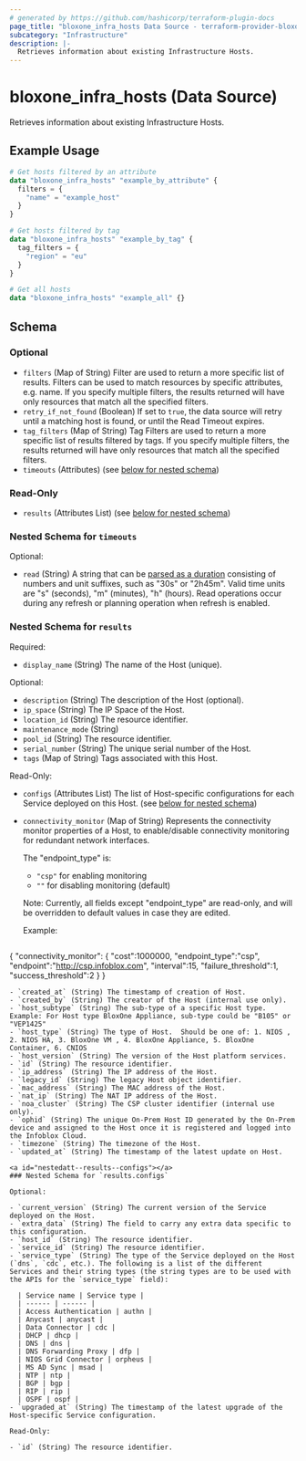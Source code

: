 ```yaml
---
# generated by https://github.com/hashicorp/terraform-plugin-docs
page_title: "bloxone_infra_hosts Data Source - terraform-provider-bloxone"
subcategory: "Infrastructure"
description: |-
  Retrieves information about existing Infrastructure Hosts.
---
```


# bloxone_infra_hosts (Data Source)

Retrieves information about existing Infrastructure Hosts.

## Example Usage

```terraform
# Get hosts filtered by an attribute
data "bloxone_infra_hosts" "example_by_attribute" {
  filters = {
    "name" = "example_host"
  }
}

# Get hosts filtered by tag
data "bloxone_infra_hosts" "example_by_tag" {
  tag_filters = {
    "region" = "eu"
  }
}

# Get all hosts
data "bloxone_infra_hosts" "example_all" {}
```

<!-- schema generated by tfplugindocs -->
## Schema

### Optional

- `filters` (Map of String) Filter are used to return a more specific list of results. Filters can be used to match resources by specific attributes, e.g. name. If you specify multiple filters, the results returned will have only resources that match all the specified filters.
- `retry_if_not_found` (Boolean) If set to `true`, the data source will retry until a matching host is found, or until the Read Timeout expires.
- `tag_filters` (Map of String) Tag Filters are used to return a more specific list of results filtered by tags. If you specify multiple filters, the results returned will have only resources that match all the specified filters.
- `timeouts` (Attributes) (see [below for nested schema](#nestedatt--timeouts))

### Read-Only

- `results` (Attributes List) (see [below for nested schema](#nestedatt--results))

<a id="nestedatt--timeouts"></a>
### Nested Schema for `timeouts`

Optional:

- `read` (String) A string that can be [parsed as a duration](https://pkg.go.dev/time#ParseDuration) consisting of numbers and unit suffixes, such as "30s" or "2h45m". Valid time units are "s" (seconds), "m" (minutes), "h" (hours). Read operations occur during any refresh or planning operation when refresh is enabled.


<a id="nestedatt--results"></a>
### Nested Schema for `results`

Required:

- `display_name` (String) The name of the Host (unique).

Optional:

- `description` (String) The description of the Host (optional).
- `ip_space` (String) The IP Space of the Host.
- `location_id` (String) The resource identifier.
- `maintenance_mode` (String)
- `pool_id` (String) The resource identifier.
- `serial_number` (String) The unique serial number of the Host.
- `tags` (Map of String) Tags associated with this Host.

Read-Only:

- `configs` (Attributes List) The list of Host-specific configurations for each Service deployed on this Host. (see [below for nested schema](#nestedatt--results--configs))
- `connectivity_monitor` (Map of String) Represents the connectivity monitor properties of a Host, to enable/disable connectivity monitoring for redundant network interfaces.

  The "endpoint_type" is:
  - `"csp"` for enabling monitoring
  - `""` for disabling monitoring (default)

  Note: Currently, all fields except "endpoint_type" are read-only, and will be overridden to default values in case they are edited.

  Example:
  ```
{
    "connectivity_monitor": {
      "cost":1000000,
      "endpoint_type":"csp",
      "endpoint":"http://csp.infoblox.com",
      "interval":15,
      "failure_threshold":1,
      "success_threshold":2
    }
  }
```
- `created_at` (String) The timestamp of creation of Host.
- `created_by` (String) The creator of the Host (internal use only).
- `host_subtype` (String) The sub-type of a specific Host type.  Example: For Host type BloxOne Appliance, sub-type could be "B105" or "VEP1425"
- `host_type` (String) The type of Host.  Should be one of: 1. NIOS , 2. NIOS HA, 3. BloxOne VM , 4. BloxOne Appliance, 5. BloxOne Container, 6. CNIOS
- `host_version` (String) The version of the Host platform services.
- `id` (String) The resource identifier.
- `ip_address` (String) The IP address of the Host.
- `legacy_id` (String) The legacy Host object identifier.
- `mac_address` (String) The MAC address of the Host.
- `nat_ip` (String) The NAT IP address of the Host.
- `noa_cluster` (String) The CSP cluster identifier (internal use only).
- `ophid` (String) The unique On-Prem Host ID generated by the On-Prem device and assigned to the Host once it is registered and logged into the Infoblox Cloud.
- `timezone` (String) The timezone of the Host.
- `updated_at` (String) The timestamp of the latest update on Host.

<a id="nestedatt--results--configs"></a>
### Nested Schema for `results.configs`

Optional:

- `current_version` (String) The current version of the Service deployed on the Host.
- `extra_data` (String) The field to carry any extra data specific to this configuration.
- `host_id` (String) The resource identifier.
- `service_id` (String) The resource identifier.
- `service_type` (String) The type of the Service deployed on the Host (`dns`, `cdc`, etc.). The following is a list of the different Services and their string types (the string types are to be used with the APIs for the `service_type` field):

  | Service name | Service type | 
  | ------ | ------ | 
  | Access Authentication | authn | 
  | Anycast | anycast | 
  | Data Connector | cdc | 
  | DHCP | dhcp | 
  | DNS | dns | 
  | DNS Forwarding Proxy | dfp | 
  | NIOS Grid Connector | orpheus | 
  | MS AD Sync | msad | 
  | NTP | ntp | 
  | BGP | bgp | 
  | RIP | rip | 
  | OSPF | ospf |
- `upgraded_at` (String) The timestamp of the latest upgrade of the Host-specific Service configuration.

Read-Only:

- `id` (String) The resource identifier.
